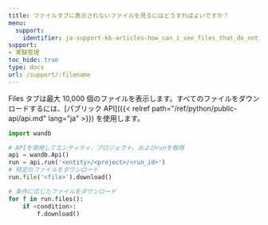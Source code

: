 ```yaml
---
title: ファイルタブに表示されないファイルを見るにはどうすればよいですか？
menu:
  support:
    identifier: ja-support-kb-articles-how_can_i_see_files_that_do_not_appear_in_the_files_tab
support:
- 実験管理
toc_hide: true
type: docs
url: /support/:filename
---
```


Files タブは最大 10,000 個のファイルを表示します。すべてのファイルをダウンロードするには、[パブリック API]({{< relref path="/ref/python/public-api/api.md" lang="ja" >}}) を使用します。

```python
import wandb

# APIを使用してエンティティ、プロジェクト、およびrunを取得
api = wandb.Api()
run = api.run('<entity>/<project>/<run_id>')
# 特定のファイルをダウンロード
run.file('<file>').download()

# 条件に応じたファイルをダウンロード
for f in run.files():
    if <condition>:
        f.download()
```